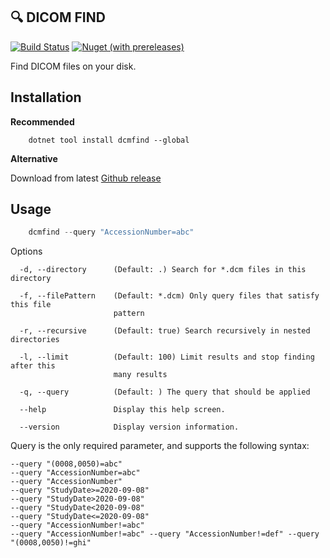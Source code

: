 🔍 DICOM FIND
----------
[![Build Status](https://img.shields.io/endpoint.svg?url=https%3A%2F%2Factions-badge.atrox.dev%2Famoerie%2Fdcmfind%2Fbadge%3Fref%3Dmain&style=for-the-badge&label=Build)](https://actions-badge.atrox.dev/amoerie/dcmfind/goto?ref=master) [![Nuget (with prereleases)](https://img.shields.io/nuget/vpre/DcmFind?label=DcmFind&style=for-the-badge)](https://www.nuget.org/packages/DcmFind)

Find DICOM files on your disk.

Installation
------------

**Recommended**

```
    dotnet tool install dcmfind --global
```

**Alternative**

Download from latest [Github release](https://github.com/amoerie/dcmfind/releases)

Usage
-----

```powershell
    dcmfind --query "AccessionNumber=abc"
```

Options 

```
  -d, --directory      (Default: .) Search for *.dcm files in this directory

  -f, --filePattern    (Default: *.dcm) Only query files that satisfy this file
                       pattern

  -r, --recursive      (Default: true) Search recursively in nested directories

  -l, --limit          (Default: 100) Limit results and stop finding after this
                       many results

  -q, --query          (Default: ) The query that should be applied

  --help               Display this help screen.

  --version            Display version information.
```

Query is the only required parameter, and supports the following syntax:

```
--query "(0008,0050)=abc"
--query "AccessionNumber=abc"
--query "AccessionNumber"
--query "StudyDate>=2020-09-08"
--query "StudyDate>2020-09-08"
--query "StudyDate<2020-09-08"
--query "StudyDate<=2020-09-08"
--query "AccessionNumber!=abc"
--query "AccessionNumber!=abc" --query "AccessionNumber!=def" --query "(0008,0050)!=ghi"
```
